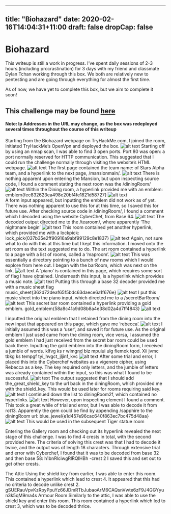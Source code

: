 
---
title: "Biohazard"
date: 2020-02-16T14:04:31+11:00
draft: false
dropCap: false
---
# Biohazard
This writeup is still a work in progress. I’ve spent daily sessions of 2-3 hours.(including procrastination) for 3 days with my friend and classmate Dylan Tchan working through this box. We both are relatively new to pentesting and are going through everything for almost the first time. 

As of now, we have yet to complete this box, but we aim to complete it soon!

## This challenge may be found [here](https://tryhackme.com/room/biohazard#)
#### Note: Ip Addresses in the URL may change, as the box was redeployed several times throughout the course of this writeup
Starting from the Biohazard webpage on TryHackMe.com, I joined the room, initiated TryHackMe’s OpenVpn and deployed the box.
 ![alt text](https://raw.githubusercontent.com/friedchicken1/summer-studio/master/data/img/writeup/nmap.png)
Starting off by using an nmap scan, I was able to find 3 open ports. Port 80 was open: a port normally reserved for HTTP communication. This suggested that I could run the challenge normally through visiting the website’s HTML webpage.
 ![alt text](https://raw.githubusercontent.com/friedchicken1/summer-studio/master/data/img/writeup/front.png)
The first page contained the team name: of Stars Alpha team, and a hyperlink to the next page, /mansionmain/.
 ![alt text](https://raw.githubusercontent.com/friedchicken1/summer-studio/master/data/img/writeup/mansion.png)
There is nothing apparent upon entering the Mansion, but upon inspecting source code, I found a comment stating the next room was the /diningRoom/
 ![alt text](https://raw.githubusercontent.com/friedchicken1/summer-studio/master/data/img/writeup/dining.png)
Within the Dining room, a hyperlink provided me with an emblem: emblem{fec832623ea498e20bf4fe1821d58727}
 ![alt text](https://raw.githubusercontent.com/friedchicken1/summer-studio/master/data/img/writeup/emblem.png)  
A form input appeared, but inputting the emblem did not work as of yet. There was nothing apparent to use this for at this time, so I saved this for future use.
After checking source code in /diningRoom/, I found a comment which I decoded using the website CyberChef, from Base 64.
 ![alt text](https://raw.githubusercontent.com/friedchicken1/summer-studio/master/data/img/writeup/dinehint.png)
The decoded output directed me to the /tearoom/, where apparently ‘The nightmare begin’
 ![alt text](https://raw.githubusercontent.com/friedchicken1/summer-studio/master/data/img/writeup/dinehintde.png)
This room contained yet another hyperlink, which provided me with a lockpick:
lock_pick{037b35e2ff90916a9abf99129c8e1837}
![alt text](https://raw.githubusercontent.com/friedchicken1/summer-studio/master/data/img/writeup/lock.png)
Again, not sure what to do with this at this time but I kept this information. I moved onto the art room as the text suggested me to do.
The art room contained a hyperlink to a page with a list of rooms, called a ‘maproom’.
![alt text](https://raw.githubusercontent.com/friedchicken1/summer-studio/master/data/img/writeup/map.png)
This was essentially a directory pointing to a bunch of new rooms which I would explore from here out. I began with the barRoom, which was next on the link. 
![alt text](https://raw.githubusercontent.com/friedchicken1/summer-studio/master/data/img/writeup/bar.png)
A ‘piano’ is contained in this page, which requires some sort of flag I have obtained.
Underneath this input, is a hyperlink which provides a music note.
![alt text](https://raw.githubusercontent.com/friedchicken1/summer-studio/master/data/img/writeup/barnote.png)
Putting this through a base 32 decoder provided me with a music sheet flag
music_sheet{362d72deaf65f5bdc63daece6a1f676e}
![alt text](https://raw.githubusercontent.com/friedchicken1/summer-studio/master/data/img/writeup/barnoteen.png)
I put this music sheet into the piano input, which directed me to a /secretBarRoom/
![alt text](https://raw.githubusercontent.com/friedchicken1/summer-studio/master/data/img/writeup/secretbar.png)
This secret bar room contained a hyperlink providing a gold emblem.
gold_emblem{58a8c41a9d08b8a4e38d02a4d7ff4843}
![alt text](https://raw.githubusercontent.com/friedchicken1/summer-studio/master/data/img/writeup/goldemblem.png)

I inputted the original emblem that I retained from the dining room into the new input that appeared on this page, which gave me ‘rebecca’.
![alt text](https://raw.githubusercontent.com/friedchicken1/summer-studio/master/data/img/writeup/rebecca.png)
I initially assumed this was a ‘user’, and saved it for future use.
As the original emblem I just used came from the dining room, vice versa, I assumed the gold emblem I had just received from the secret bar room could be used back there.
Inputting the gold emblem into the diningRoom form, I received a jumble of words. klfvg ks r wimgnd biz mpuiui ulg fiemok tqod. Xii jvmc tbkg ks tempgf tyi_hvgct_jljinf_kvc
![alt text](https://raw.githubusercontent.com/friedchicken1/summer-studio/master/data/img/writeup/diningemblem.png)
After some trial and error, I placed this into the Cyberchef websites as a vigenere cipher, using Rebecca as a key. The key required only letters, and the jumble of letters was already contained within the input, so this was what I found to be successful.
![alt text](https://raw.githubusercontent.com/friedchicken1/summer-studio/master/data/img/writeup/shieldde.png)
The output suggested that I should add the_great_shield_key to the url back in the diningRoom, which provided me with the shield_key. This would be used later for rooms requiring said key.
![alt text](https://raw.githubusercontent.com/friedchicken1/summer-studio/master/data/img/writeup/shieldkey.png)
I continued down the list to diningRoom2f, which contained no hyperlinks. 
![alt text](https://raw.githubusercontent.com/friedchicken1/summer-studio/master/data/img/writeup/dining2f.png)
However, upon inspecting element I found a comment.
This took a great while of trial and error, but I was able to decode it from rot13. Apparently the gem could be find by appending /sapphire to the diningRoom url:
blue_jewel{e1d457e96cac640f863ec7bc475d48aa}
![alt text](https://raw.githubusercontent.com/friedchicken1/summer-studio/master/data/img/writeup/bluejewel.png)
This would be used in the subsequent Tiger statue room


Entering the Gallery room and checking out its hyperlink revealed the next stage of this challenge. I was to find 4 crests in total, with the second provided here.
The criteria of solving this crest was that I had to decode it twice, and the output was of length 18 characters.
Through extensive trial and error with Cyberchef, I found that it was to be decoded from base 32 and then base 58: 
h1bnRlciwgRlRQIHBh -crest 2
I saved this and set out to get other crests.

The Attic
Using the shield key from earlier, I was able to enter this room.
This contained a hyperlink which lead to crest 4. It appeared that this had no criteria to decode unlike crest 2. 
gSUERauVpvKzRpyPpuYz66JDmRTbJubaoArM6CAQsnVwte6zF9J4GGYyun3k5qM9ma4s
Armour Room
Similarly to the attic, I was able to use the shield key and enter this room. This room contained a hyperlink which led to crest 3, which was to be decoded thrice.
